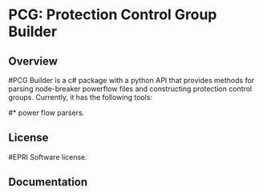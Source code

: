 # PCG: Protection Control Group Builder

## Overview

#PCG Builder is a c# package with a python API that provides methods for parsing node-breaker powerflow files and constructing protection control groups. Currently, it has the following tools:

#* power flow parsers.

## License

#EPRI Software license.

## Documentation
